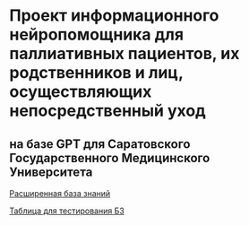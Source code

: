 # Проект информационного нейропомощника для паллиативных пациентов, их родственников и лиц, осуществляющих непосредственный уход 
## на базе GPT для Саратовского Государственного Медицинского Университета

[Расширенная база знаний](https://docs.google.com/document/d/1HB2dq8_lV8oWLzQiXiByanivNfTklF3w/edit)

[Таблица для тестирования БЗ](https://docs.google.com/spreadsheets/d/1U4J6GgcamnRmV7mjhcbXxhTIsJwOVyKPqAVnimcHtR0/edit?usp=sharing)
